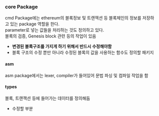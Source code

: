 ### core Package
cmd Package에는 ethereum의 블록정보 및 트랜잭션 등 블록체인의 정보를 저장하고 있는 package 역할을 한다.  
parameter로 넣는 값들을 처리하는 것도 정의하고 있다.  
블록의 검증, Genesis block 관련 등의 작업이 있음  
- **변경된 블록구조를 가지게 하기 위해서 반드시 수정해야함**
- 블록 구조의 수정 뿐만 아니라 수정된 블록의 값을 사용하는 함수도 정의할 패키지

#### asm
asm package에서는 lexer, compiler가 들어있어 문법 파싱 및 컴파일 작업을 함  

#### types
블록, 트랜잭션 등에 들어가는 데이터를 정의해둠

- 수정할 부분
